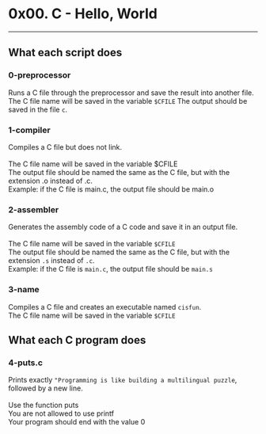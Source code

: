 # 0x00. C - Hello, World
---
## What each script does
### 0-preprocessor
Runs a C file through the preprocessor and save the result into another file.
\
The C file name will be saved in the variable `$CFILE`
The output should be saved in the file `c`.
### 1-compiler
Compiles a C file but does not link.
\
\
The C file name will be saved in the variable $CFILE
\
The output file should be named the same as the C file, but with the extension .o instead of .c.
\
Example: if the C file is main.c, the output file should be main.o
### 2-assembler
Generates the assembly code of a C code and save it in an output file.
\
\
The C file name will be saved in the variable `$CFILE`
\
The output file should be named the same as the C file, but with the extension `.s` instead of `.c`.
\
Example: if the C file is `main.c`, the output file should be `main.s`
### 3-name
Compiles a C file and creates an executable named `cisfun`.
\
The C file name will be saved in the variable `$CFILE`
## What each C program does
### 4-puts.c
Prints exactly `"Programming is like building a multilingual puzzle`, followed by a new line.
\
\
Use the function puts
\
You are not allowed to use printf
\
Your program should end with the value 0

